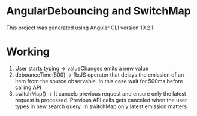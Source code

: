 # AngularDebouncing and SwitchMap

This project was generated using Angular CLI version 19.2.1.

# Working
1. User starts typing -> valueChanges emits a new value
2. debounceTime(500) -> RxJS operator that delays the emission of an item from the source observable. In this case wait for 500ms before calling API
3. switchMap() -> It cancels previous request and ensure only the latest request is processed. Previous API calls gets canceled when the user types in new search query. In switchMap only latest emission matters


